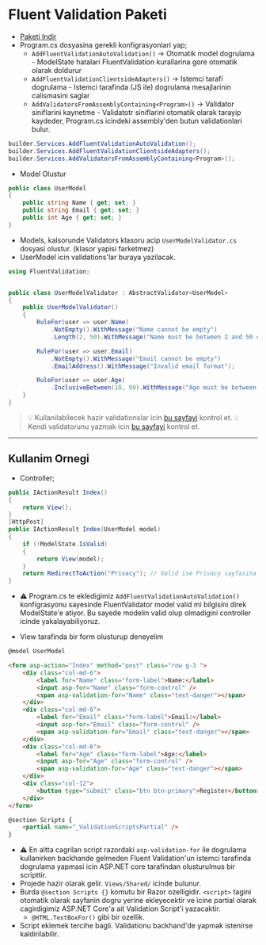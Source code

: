 # Fluent Validation Paketi

- [Paketi Indir](https://www.nuget.org/packages/FluentValidation.AspNetCore/)
- Program.cs dosyasina gerekli konfigrasyonlari yap;
  - `AddFluentValidationAutoValidation()` -> Otomatik model dogrulama - ModelState hatalari FluentValidation kurallarina gore otomatik olarak doldurur
  - `AddFluentValidationClientsideAdapters()` -> Istemci tarafi dogrulama - Istemci tarafinda (JS ile) dogrulama mesajlarinin calismasini saglar
  - `AddValidatorsFromAssemblyContaining<Program>()` -> Validator siniflarini kaynetme - Validatotr siniflarini otomatik olarak tarayip kaydeder, Program.cs icindeki assembly'den butun validationlari bulur.

```C#
builder.Services.AddFluentValidationAutoValidation(); 
builder.Services.AddFluentValidationClientsideAdapters(); 
builder.Services.AddValidatorsFromAssemblyContaining<Program>(); 
```

- Model Olustur

```C#
public class UserModel
{
    public string Name { get; set; }
    public string Email { get; set; }
    public int Age { get; set; }
}
```

- Models, kalsorunde Validators klasoru acip `UserModelValidator.cs` dosyasi olustur. (klasor yapisi farketmez)
- UserModel icin validations'lar buraya yazilacak.

```C#
using FluentValidation;


public class UserModelValidator : AbstractValidator<UserModel>
{
    public UserModelValidator()
    {
        RuleFor(user => user.Name)
            .NotEmpty().WithMessage("Name cannot be empty")
            .Length(2, 50).WithMessage("Name must be between 2 and 50 characters");

        RuleFor(user => user.Email)
            .NotEmpty().WithMessage("Email cannot be empty")
            .EmailAddress().WithMessage("Invalid email format");

        RuleFor(user => user.Age)
            .InclusiveBetween(18, 99).WithMessage("Age must be between 18 and 99");
    }
}
```

> :bulb: Kullanilabilecek hazir validationslar icin [bu sayfayi](https://docs.fluentvalidation.net/en/latest/built-in-validators.html) kontrol et.
> :bulb: Kendi validatorunu yazmak icin [bu sayfayi](https://docs.fluentvalidation.net/en/latest/custom-validators.html) kontrol et.

---

## Kullanim Ornegi

- Controller;

```C#
public IActionResult Index()
{
    return View();
}
[HttpPost]
public IActionResult Index(UserModel model)
{
    if (!ModelState.IsValid)
    {
        return View(model);
    }
    return RedirectToAction("Privacy"); // Valid ise Privacy sayfasina yonlendirme yap.
}
```

- :warning: Program.cs te ekledigimiz `AddFluentValidationAutoValidation()` konfigrasyonu sayesinde FluentValidator model valid mi bilgisini direk ModelState'e atiyor. Bu sayede modelin valid olup olmadigini controller icinde yakalayabiliyoruz.

- View tarafinda bir form olusturup deneyelim

```HTML
@model UserModel

<form asp-action="Index" method="post" class="row g-3 ">
    <div class="col-md-6">
        <label for="Name" class="form-label">Name:</label>
        <input asp-for="Name" class="form-control" />
        <span asp-validation-for="Name" class="text-danger"></span>
    </div>
    <div class="col-md-6">
        <label for="Email" class="form-label">Email:</label>
        <input asp-for="Email" class="form-control" />
        <span asp-validation-for="Email" class="text-danger"></span>
    </div>
    <div class="col-md-6">
        <label for="Age" class="form-label">Age:</label>
        <input asp-for="Age" class="form-control" />
        <span asp-validation-for="Age" class="text-danger"></span>
    </div>
    <div class="col-12">
        <button type="submit" class="btn btn-primary">Register</button>
    </div>
</form>

@section Scripts {
    <partial name="_ValidationScriptsPartial" />
}
```

- :warning: En altta cagrilan script razordaki `asp-validation-for` ile dogrulama kullanirken backhande gelmeden Fluent Validation'un istemci tarafinda dogrulama yapmasi icin ASP.NET core tarafindan olusturulmus bir scripttir.
- Projede hazir olarak gelir. `Views/Shared/` icinde bulunur.
- Burda `@section Scripts {}` komutu bir Razor ozelligidir. `<script>` tagini otomatik olarak sayfanin dogru yerine ekleyecektir ve icine partial olarak cagirdigimiz ASP.NET Core'a ait Validation Script'i yazacaktir.
  - `@HTML.TextBoxFor()` gibi bir ozellik.
- Script eklemek tercihe bagli. Validationu backhand'de yapmak istenirse kaldirilabilir.
